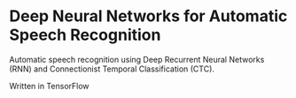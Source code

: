 # Deep Neural Networks for Automatic Speech Recognition

Automatic speech recognition using Deep Recurrent Neural Networks (RNN) and Connectionist Temporal Classification (CTC).

Written in TensorFlow
